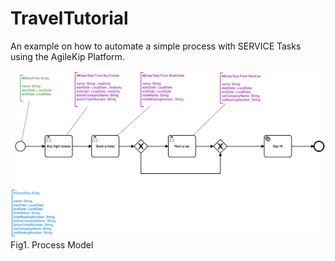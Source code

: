 # TravelTutorial

An example on how to automate a simple process with SERVICE Tasks using the AgileKip Platform.

![Model](/MODELS/travel-SERVICE/travel_SERVICE.png)
Fig1. Process Model
